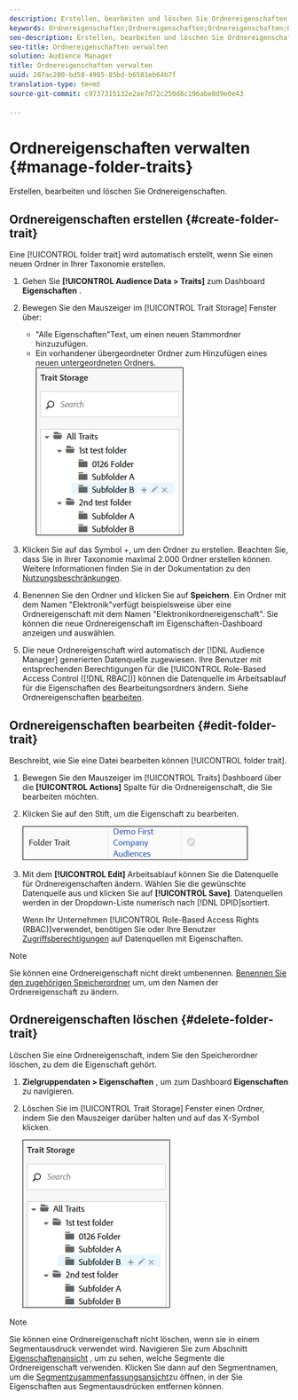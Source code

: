 ```yaml
---
description: Erstellen, bearbeiten und löschen Sie Ordnereigenschaften.
keywords: Ordnereigenschaften;Ordnereigenschaften;Ordnereigenschaften;Ordnereigenschaften
seo-description: Erstellen, bearbeiten und löschen Sie Ordnereigenschaften.
seo-title: Ordnereigenschaften verwalten
solution: Audience Manager
title: Ordnereigenschaften verwalten
uuid: 287ac280-bd58-4985-85bd-b6501eb64b7f
translation-type: tm+mt
source-git-commit: c9737315132e2ae7d72c250d8c196abe8d9e0e43

---
```



# Ordnereigenschaften verwalten {#manage-folder-traits}

Erstellen, bearbeiten und löschen Sie Ordnereigenschaften.

## Ordnereigenschaften erstellen {#create-folder-trait}

Eine [!UICONTROL folder trait] wird automatisch erstellt, wenn Sie einen neuen Ordner in Ihrer Taxonomie erstellen.

<!-- create-folder-trait.xml -->

1. Gehen Sie **[!UICONTROL Audience Data > Traits]** zum Dashboard **Eigenschaften** .
1. Bewegen Sie den Mauszeiger im [!UICONTROL Trait Storage] Fenster über:

   * "Alle Eigenschaften"Text, um einen neuen Stammordner hinzuzufügen.
   * Ein vorhandener übergeordneter Ordner zum Hinzufügen eines neuen untergeordneten Ordners.
   ![](assets/folder_traits_create.PNG)

1. Klicken Sie auf das Symbol +, um den Ordner zu erstellen. Beachten Sie, dass Sie in Ihrer Taxonomie maximal 2.000 Ordner erstellen können. Weitere Informationen finden Sie in der Dokumentation zu den [Nutzungsbeschränkungen](../../features/administration/usage-limits.md).
1. Benennen Sie den Ordner und klicken Sie auf **Speichern**. Ein Ordner mit dem Namen "Elektronik"verfügt beispielsweise über eine Ordnereigenschaft mit dem Namen "Elektronikordnereigenschaft". Sie können die neue Ordnereigenschaft im Eigenschaften-Dashboard anzeigen und auswählen.
1. Die neue Ordnereigenschaft wird automatisch der [!DNL Audience Manager] generierten Datenquelle zugewiesen. Ihre Benutzer mit entsprechenden Berechtigungen für die [!UICONTROL Role-Based Access Control ([!DNL RBAC])] können die Datenquelle im Arbeitsablauf für die Eigenschaften des Bearbeitungsordners ändern. Siehe Ordnereigenschaften [bearbeiten](../../features/traits/manage-folder-traits.md#edit-folder-trait).

## Ordnereigenschaften bearbeiten {#edit-folder-trait}

Beschreibt, wie Sie eine Datei bearbeiten können [!UICONTROL folder trait].

<!-- edit-folder-trait.xml -->

1. Bewegen Sie den Mauszeiger im [!UICONTROL Traits] Dashboard über die **[!UICONTROL Actions]** Spalte für die Ordnereigenschaft, die Sie bearbeiten möchten.
1. Klicken Sie auf den Stift, um die Eigenschaft zu bearbeiten.

   ![](assets/folder_traits_edit_border.png)

1. Mit dem **[!UICONTROL Edit]** Arbeitsablauf können Sie die Datenquelle für Ordnereigenschaften ändern. Wählen Sie die gewünschte Datenquelle aus und klicken Sie auf **[!UICONTROL Save]**. Datenquellen werden in der Dropdown-Liste numerisch nach [!DNL DPID]sortiert.

   Wenn Ihr Unternehmen [!UICONTROL Role-Based Access Rights (RBAC)]verwendet, benötigen Sie oder Ihre Benutzer [Zugriffsberechtigungen](../../features/traits/about-folder-traits.md#role-based-access-controls) auf Datenquellen mit Eigenschaften.

>[!NOTE]
>
>Sie können eine Ordnereigenschaft nicht direkt umbenennen. [Benennen Sie den zugehörigen Speicherordner](../../features/traits/trait-storage.md#rename-delete-trait-storage-folder) um, um den Namen der Ordnereigenschaft zu ändern.

## Ordnereigenschaften löschen {#delete-folder-trait}

Löschen Sie eine Ordnereigenschaft, indem Sie den Speicherordner löschen, zu dem die Eigenschaft gehört.

<!-- delete-folder-trait.xml -->

1. **Zielgruppendaten &gt; Eigenschaften** , um zum Dashboard **Eigenschaften** zu navigieren.
1. Löschen Sie im [!UICONTROL Trait Storage] Fenster einen Ordner, indem Sie den Mauszeiger darüber halten und auf das X-Symbol klicken.

   ![Schritt-Ergebnis](assets/folder_traits_create.PNG)

>[!NOTE]
>
>Sie können eine Ordnereigenschaft nicht löschen, wenn sie in einem Segmentausdruck verwendet wird. Navigieren Sie zum Abschnitt [Eigenschaftenansicht](../../features/traits/trait-details-page.md) , um zu sehen, welche Segmente die Ordnereigenschaft verwenden. Klicken Sie dann auf den Segmentnamen, um die [Segmentzusammenfassungsansicht](../../features/segments/segment-summary-view.md)zu öffnen, in der Sie Eigenschaften aus Segmentausdrücken entfernen können.